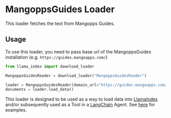 # MangoppsGuides Loader

This loader fetches the text from Mangopps Guides.

## Usage

To use this loader, you need to pass base url of the MangoppsGuides installation (e.g. `https://guides.mangoapps.com/`)

```python
from llama_index import download_loader

MangoppsGuidesReader = download_loader("MangoppsGuidesReader")

loader = MangoppsGuidesReader(domain_url="https://guides.mangoapps.com/", limit=5)
documents = loader.load_data()
```

This loader is designed to be used as a way to load data into [LlamaIndex](https://github.com/jerryjliu/gpt_index/tree/main/gpt_index) and/or subsequently used as a Tool in a [LangChain](https://github.com/hwchase17/langchain) Agent. See [here](https://github.com/emptycrown/llama-hub/tree/main) for examples.

